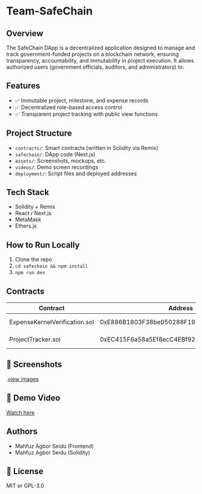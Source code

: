 # Team-SafeChain

## Overview
The SafeChain DApp is a decentralized application designed to manage and track government-funded projects on a blockchain network, ensuring transparency, accountability, and immutability in project execution. It allows authorized users (government officials, auditors, and administrators) to:

## Features
- ✅ Immutable project, milestone, and expense records
- ✅ Decentralized role-based access control
- ✅ Transparent project tracking with public view functions
  

## Project Structure
- `contracts/`: Smart contracts (written in Solidity via Remix)
- `safechain/`: DApp code (Next.js)
- `assets/`: Screenshots, mockups, etc.
- `videos/`: Demo screen recordings
- `deployment/`: Script files and deployed addresses

## Tech Stack
- Solidity +  Remix
- React / Next.js
- MetaMask
- Ethers.js

## How to Run Locally
1. Clone the repo  
2. `cd safechain && npm install`  
3. `npm run dev`

## Contracts
| Contract | Address | Network |
|----------|---------|---------|
| ExpenseKernelVerification.sol | 0xE886B1803F38be050288F193132D41749731D2ce| Sonic Testnet |
| ProjectTracker.sol | 0xEC415F6a58a5Ef8ecC4EBf929bb4344e95DFf234 | Sonic Testnet |

## 📸 Screenshots
.[view images](assets/)

## 🎥 Demo Video
[Watch here](videos/)

## Authors
- Mahfuz Agbor Seidu (Frontend)
- Mahfuz Agbor Seidu (Solidity)

## 📄 License
MIT or GPL-3.0
